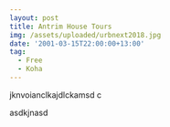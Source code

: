 ```yaml
---
layout: post
title: Antrim House Tours
img: /assets/uploaded/urbnext2018.jpg
date: '2001-03-15T22:00:00+13:00'
tag:
  - Free
  - Koha
---
```

jknvoianclkajdlckamsd c





asdkjnasd
